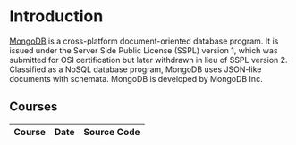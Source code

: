 # Introduction
[MongoDB](https://en.wikipedia.org/wiki/MongoDB) is a cross-platform document-oriented database program. It is issued under the Server Side Public License (SSPL) version 1, which was submitted for OSI certification but later withdrawn in lieu of SSPL version 2. Classified as a NoSQL database program, MongoDB uses JSON-like documents with schemata. MongoDB is developed by MongoDB Inc.

## Courses
| Course                                                                                                                                         | Date               | Source Code                                                                                         |
| ----------------------------------------------------------------------------------------------------------------------------------------------- | ------------------- | --------------------------------------------------------------------------------------------------- |
